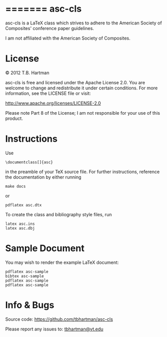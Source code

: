 =======
asc-cls
=======

asc-cls is a LaTeX class which strives to adhere to the American Society
of Composites' conference paper guidelines.

I am not affiliated with the American Society of Composites.

License
=======

© 2012 T.B. Hartman

asc-cls is free and licensed under the Apache License 2.0.  You are welcome to
change and redistribute it under certain conditions.  For more information, see
the LICENSE file or visit:

http://www.apache.org/licenses/LICENSE-2.0

Please note Part 8 of the License; I am not responsible for your use of this
product.

Instructions
============

Use

    \documentclass[]{asc}

in the preamble of your TeX source file.  For further instructions, reference the documentation by either running

    make docs

or

    pdflatex asc.dtx

To create the class and bibliography style files, run

    latex asc.ins
    latex asc.dbj

Sample Document
===============

You may wish to render the example LaTeX document:

    pdflatex asc-sample
    bibtex asc-sample
    pdflatex asc-sample
    pdflatex asc-sample


Info & Bugs
===========

Source code:
    https://github.com/tbhartman/asc-cls

Please report any issues to:
    tbhartman@vt.edu
